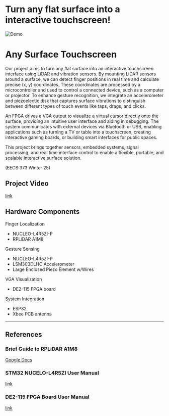 # Turn any flat surface into a interactive touchscreen!
![Demo](https://github.com/user-attachments/assets/26958aa9-dfe0-438a-9a6d-1577f40e72f6)

# Any Surface Touchscreen
Our project aims to turn any flat surface into an interactive touchscreen interface using LiDAR and vibration sensors. By mounting LiDAR sensors around a surface, we can detect finger positions in real time and calculate precise (x, y) coordinates. These coordinates are processed by a microcontroller and used to control a connected device, such as a computer or projector. To enhance gesture recognition, we integrate an accelerometer and piezoelectic disk that captures surface vibrations to distinguish between different types of touch events like taps, drags, and clicks.

An FPGA drives a VGA output to visualize a virtual cursor directly onto the surface, providing an intuitive user interface and aiding in debugging. The system communicates with external devices via Bluetooth or USB, enabling applications such as turning a TV or table into a touchscreen, creating interactive gaming boards, or building smart interfaces for public spaces.

This project brings together sensors, embedded systems, signal processing, and real time interface control to enable a flexible, portable, and scalable interactive surface solution.

(EECS 373 Winter 25)

## Project Video
[link](https://www.youtube.com/watch?v=PbikluQoMcs&t=233s&ab_channel=JinWookShin)

## Hardware Components
Finger Localization
- NUCLEO-L4R5ZI-P
- RPLiDAR A1M8
  
Gesture Sensing
- NUCLEO-L4R5ZI-P
- LSM303DLHC Accelerometer
- Large Enclosed Piezo Element w/Wires

VGA Visualization
- DE2-115 FPGA board

System Integration
- ESP32
- Xbee PCB antenna
---
## References
### Brief Guide to RPLiDAR A1M8
[Google Docs](https://docs.google.com/document/d/1IeCC1AuceanwxWrNEfNu5hHAYbNNzkttbM0vRZzuzNg/edit?usp=sharing)

### STM32 NUCELO-L4R5ZI User Manual
[link](https://www.st.com/resource/en/user_manual/um2179-stm32-nucleo144-boards-mb1312-stmicroelectronics.pdf)

### DE2-115 FPGA Board User Manual
[link](https://www.terasic.com.tw/attachment/archive/502/DE2_115_User_manual.pdf)

